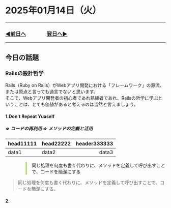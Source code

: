 # 2025年01月14日（火）

---

### [◀️前日へ](https://github.com/yuasys/chatty-journal/blob/main/2025/01/2025-01-13.md)&emsp;&emsp;&emsp;&emsp;[翌日へ▶️](https://github.com/yuasys/chatty-journal/blob/main/2025/01/2025-01-15.md)

---

## 今日の話題

### Railsの設計哲学

Rails（Ruby on Rails）がWebアプリ開発における「フレームワーク」の源流、または原点と言っても過言でないと思います。  
そこで、Webアプリ開発者の初心者であれ熟練者であれ、Railsの哲学に学ぶということは、とても価値があると考えるのは当然と言えましょう。

#### 1.Don't Repeat Yuaself

##### => コードの再利用 => メソッドの定義と活用 

|head11111 |head22222|header333333|
|---|---|--:|
|data1|data2|data3|

<div style="margin-left:4rem;border-left:3px solid yellowgreen;padding-left:1rem">
<backquote>
同じ処理を何度も書く代わりに、メソッドを定義して呼び出すことで、コードを簡潔にする
</backquote>

</div>


> 同じ処理を何度も書く代わりに、メソッドを定義して呼び出すことで、コードを簡潔にする。

#### 2.

